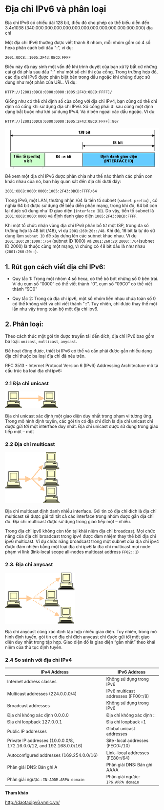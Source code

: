 # Địa chỉ IPv6 và phân loại

Địa chỉ IPv6 có chiều dài 128 bit, điều đó cho phép có thể biểu diễn đến 3.4x1038 (340.000.000.000.000.000.000.000.000.000.000.000.000) địa chỉ

Một địa chỉ IPv6 thường được viết thành 8 nhóm, mỗi nhóm gồm có 4 số hexa phân cách bởi dấu ":", ví dụ:

`2001:0DC8::1005:2F43:0BCD:FFFF`

Điều này đã nảy sinh một vấn để khi trình duyệt của bạn xử lý bất cứ những cái gì đó phía sau dấu ":" như một số chỉ thị của cổng. Trong trường hợp đó, các địa chỉ IPv6 được phân biệt bên trong dấu ngoặc khi chúng được sử dụng như một phần của URL. Ví dụ:

`HTTP://[2001:0DC8:0000:0000:1005:2F43:0BCD:FFFF]/`

Giống như có thể chỉ định số của cổng với địa chỉ IPv4, bạn cũng có thể chỉ định số cổng khi sử dụng địa chỉ IPv6. Số cổng phải đi sau cùng một định dạng bắt buộc như khi sử dụng IPv4. Và ở bên ngoài các dấu ngoặc. Ví dụ:

`HTTP://[2001:0DC8:0000:0000:1005:2F43:0BCD:FFFF]:80/`


![](../images/img0.png)

Để xem một địa chỉ IPv6 được phân chia như thế nào thành các phần con khác nhau của nó, bạn hãy quan sát đến địa chỉ dưới đây: 

`2001:0DC8:0000:0000:1005:2F43:0BCD:FFFF/64`

Trong IPv6, một LAN, thường nhận /64 là tiền tố subnet (`subnet prefix`) , có nghĩa 64 bit được sử dụng để biểu diễn phần mạng, trong khi đó, 64 bit còn lại được sử dụng như ID giao diện (`interface ID`). 
Do vậy, tiền tố subnet là `2001:0DC8:0000:0000` và định danh giao diện `1005:2F43:0BCD:FFFF`. 

Khi một tổ chức nhận vùng địa chỉ IPv6 phân bổ từ một ISP, trong đa số trường hợp là 48 bit (/48), ví dụ `2001:260:20::/48`. Khi đó, 16 bit là tự do sử dụng làm `subnet ID` để xây dựng lên các subnet khác nhau. Ví dụ `2001:260:20:1000::/64` (subnet ID 1000) và `2001:260:20:2000::/64`(subnet ID 2000) là thuộc cùng một mạng, vì chúng có 48 bít đầu là như nhau (`2001:260:20::`).


## 1. Rút gọn cách viết địa chỉ IPv6:

- Quy tắc 1: Trong một nhóm 4 số hexa, có thể bỏ bớt những số 0 bên trái. Ví dụ cụm số “0000” có thể viết thành “0”, cụm số “09C0” có thể viết thành “9C0”

- Quy tắc 2: Trong cả địa chỉ ipv6, một số nhóm liền nhau chứa toàn số 0 có thể không viết và chỉ viết thành "::". Tuy nhiên, chỉ được thay thế một lần như vậy trong toàn bộ một địa chỉ ipv6.

## 2. Phân loại:

Theo cách thức một gói tin được truyền tải đến đích, địa chỉ IPv6 bao gồm ba loại: `unicast`, `multicast`, `anycast`. 

Để hoạt động được, thiết bị IPv6 có thể và cần phải được gắn nhiều dạng địa chỉ thuộc ba loại địa chỉ đã nêu trên.

RFC 3513 - Internet Protocol Version 6 (IPv6) Addressing Architecture mô tả cấu trúc ba loại địa chỉ ipv6:

### 2.1 Địa chỉ unicast

![](../images/image001.gif)

Địa chỉ unicast xác định một giao diện duy nhất trong phạm vi tương ứng. Trong mô hình định tuyến, các gói tin có địa chỉ đích là địa chỉ unicast chỉ được gửi tới một interface duy nhất.  Địa chỉ unicast được sử dụng trong giao tiếp một – một

### 2.2 Địa chỉ multicast

![](../images/image002.gif)

Địa chỉ multicast định danh nhiều interface. Gói tin có địa chỉ đích là địa chỉ multicast sẽ được gửi tới tất cả các interface trong nhóm được gắn địa chỉ đó. Địa chỉ multicast được sử dụng trong giao tiếp một – nhiều.

Trong địa chỉ ipv6 không còn tồn tại khái niệm địa chỉ broadcast. Mọi chức năng của địa chỉ broadcast trong ipv4 được đảm nhiệm thay thế bởi địa chỉ ipv6 multicast. Ví dụ chức năng broadcast trong một subnet của địa chỉ ipv4 được đảm nhiệm bằng một loại địa chỉ ipv6 là địa chỉ multicast mọi node phạm vi link (link-local scope all-nodes multicast address `FF02::1`)

### 2.3. Địa chỉ anycast

![](../images/image005.gif)

Địa chỉ anycast cũng xác định tập hợp nhiều giao diện. Tuy nhiên, trong mô hình định tuyến, gói tin có địa chỉ đích anycast chỉ được gửi tới một giao diện duy nhất trong tập hợp. Giao diện đó là giao diện “gần nhất” theo khái niệm của thủ tục định tuyến.

### 2.4 So sánh với địa chỉ IPv4

|IPv4 Address|	IPv6 Address|
|---|---|
|Internet address classes|Không sử dụng trong IPv6|
|Multicast addresses (224.0.0.0/4)|	IPv6 multicast addresses (FF00::/8)|
|Broadcast addresses	|Không sử dụng trong IPv6|
|Địa chỉ không xác định 0.0.0.0	|Địa chỉ không xác định ::|
|Địa chỉ loopback  127.0.0.1|	Địa chỉ loopback ::1|
|Public IP addresses	|Global unicast addresses|
|Private IP addresses (10.0.0.0/8, 172.16.0.0/12, and 192.168.0.0/16)	|Site-local addresses (FEC0::/10)|
|Autoconfigured addresses (169.254.0.0/16)|	Link-local addresses (FE80::/64)|
|Phân giải DNS: Bản ghi A	|Phân giải DNS: Bản ghi AAAA|
|Phân giải ngược : `IN-ADDR.ARPA domain`|	Phân giải ngược: `IP6.ARPA domain`|

**Tham khảo**

http://daotaoipv6.vnnic.vn/